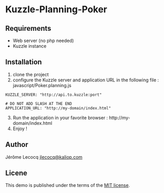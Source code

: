 # Kuzzle-Planning-Poker

## Requirements

* Web server (no php needed)
* Kuzzle instance

## Installation

1. clone the project
2. configure the Kuzzle server and application URL in the following file : javascript/Poker.planning.js  
```
KUZZLE_SERVER: "http://api.to.kuzzle:port"
```
```
# DO NOT ADD SLASH AT THE END
APPLICATION_URL: "http://my-domain/index.html"
```
3. Run the application in your favorite browser : http://my-domain/index.html
4. Enjoy !

## Author

Jérôme Lecocq
jlecocq@kaliop.com

## Licene

This demo is published under the terms of the [MIT license](LICENSE).
